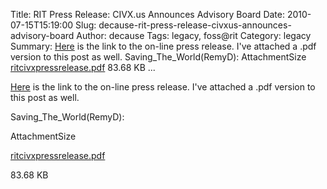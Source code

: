 Title: RIT Press Release: CIVX.us Announces Advisory Board
Date: 2010-07-15T15:19:00
Slug: decause-rit-press-release-civxus-announces-advisory-board
Author: decause
Tags: legacy, foss@rit
Category: legacy
Summary: [Here](http://www.rit.edu/news/?r=47701) is the link to the on-line press release. I've attached a .pdf version to this post as well.  Saving_The_World(RemyD):  AttachmentSize  [ritcivxpressrelease.pdf](http://foss.rit.edu/files/ritcivxpressrelease.pdf)  83.68 KB   ... 

[Here](http://www.rit.edu/news/?r=47701) is the link to the on-line press
release. I've attached a .pdf version to this post as well.

Saving_The_World(RemyD):

AttachmentSize

[ritcivxpressrelease.pdf](http://foss.rit.edu/files/ritcivxpressrelease.pdf)

83.68 KB

